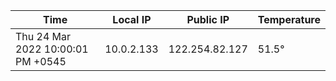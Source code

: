 | Time     | Local IP | Public IP | Temperature |
| ----------- | ----------- | ----------- | ----------- |
| Thu 24 Mar 2022 10:00:01 PM +0545      | 10.0.2.133     | 122.254.82.127  | 51.5° |
